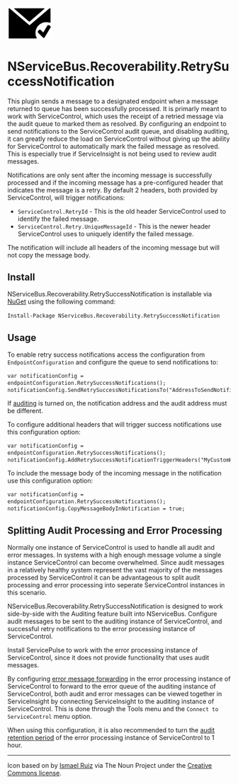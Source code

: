 <img src="https://raw.githubusercontent.com/Simution/NServiceBus.Recoverability.RetrySuccessNotification/develop/icons/retrysuccessnotification.png" width="100"/>

# NServiceBus.Recoverability.RetrySuccessNotification

This plugin sends a message to a designated endpoint when a message returned to queue has been successfully processed. It is primarly meant to work with ServiceControl, which uses the receipt of a retried message via the audit queue to marked them as resolved. By configuring an endpoint to send notifications to the ServiceControl audit queue, and disabling auditing, it can greatly reduce the load on ServiceControl without giving up the ability for ServiceControl to automatically mark the failed message as resolved. This is especially true if ServiceInsight is not being used to review audit messages.

Notifications are only sent after the incoming message is successfully processed and if the incoming message has a pre-configured header that indicates the message is a retry. By default 2 headers, both provided by ServiceControl, will trigger notifications:

* `ServiceControl.RetryId` - This is the old header ServiceControl used to identify the failed message.
* `ServiceControl.Retry.UniqueMessageId` - This is the newer header ServiceControl uses to uniquely identify the failed message.

The notification will include all headers of the incoming message but will not copy the message body.

## Install

NServiceBus.Recoverability.RetrySuccessNotification is installable via [NuGet](https://www.nuget.org/packages/NServiceBus.Recoverability.RetrySuccessNotification/) using the following command:

`Install-Package NServiceBus.Recoverability.RetrySuccessNotification`

## Usage

To enable retry success notifications access the configuration from `EndpointConfiguration` and configure the queue to send notifications to:

```Csharp
var notificationConfig = endpointConfiguration.RetrySuccessNotifications();
notificationConfig.SendRetrySuccessNotificationsTo("AddressToSendNotification");
```

If [auditing](https://docs.particular.net/nservicebus/operations/auditing) is turned on, the notification address and the audit address must be different.

To configure additional headers that will trigger success notifications use this configuration option:

```Csharp
var notificationConfig = endpointConfiguration.RetrySuccessNotifications();
notificationConfig.AddRetrySuccessNotificationTriggerHeaders("MyCustomHeader");
```

To include the message body of the incoming message in the notification use this configuration option:

```Csharp
var notificationConfig = endpointConfiguration.RetrySuccessNotifications();
notificationConfig.CopyMessageBodyInNotification = true;
```

## Splitting Audit Processing and Error Processing

Normally one instance of ServiceControl is used to handle all audit and error messages. In systems with a high enough message volume a single instance ServiceControl can become overwhelmed. Since audit messages in a relatively healthy system represent the vast majority of the messages processed by ServiceControl it can be advantageous to split audit processing and error processing into seperate ServiceControl instances in this scenario.

NServiceBus.Recoverability.RetrySuccessNotification is designed to work side-by-side with the Auditing feature built into NServiceBus. Configure audit messages to be sent to the auditing instance of ServiceControl, and successful retry notifications to the error processing instance of ServiceControl. 

Install ServicePulse to work with the error processing instance of ServiceControl, since it does not provide functionality that uses audit messages.

By configuring [error message forwarding](https://docs.particular.net/servicecontrol/creating-config-file#transport-servicecontrolforwarderrormessages) in the error processing instance of ServiceControl to forward to the error queue of the auditing instance of ServiceControl, both audit and error messages can be viewed together in ServiceInsight by connecting ServiceInsight to the auditing instance of ServiceControl. This is done through the Tools menu and the `Connect to ServiceControl` menu option.

When using this configuration, it is also recommended to turn the [audit retention period](https://docs.particular.net/servicecontrol/creating-config-file#data-retention-servicecontrolauditretentionperiod) of the error processing instance of ServiceControl to 1 hour.

--- 

Icon based on by [Ismael Ruiz](https://thenounproject.com/prisma0081) via The Noun Project under the [Creative Commons license](https://creativecommons.org/licenses/by/3.0/us/).
